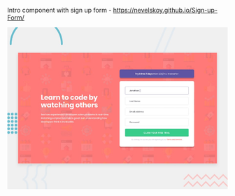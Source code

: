 Intro component with sign up form - https://nevelskoy.github.io/Sign-up-Form/

![Design preview for the Intro component with sign up form coding challenge](./design/desktop-preview.jpg)

